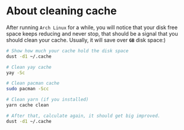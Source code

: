 # About cleaning cache

After running `Arch Linux` for a while, you will notice that your disk free 
space keeps reducing and never stop, that should be a signal that you should
clean your cache. Usually, it will save over **`GB`** disk space:)

```bash
# Show how much your cache hold the disk space
dust -d1 ~/.cache

# Clean yay cache
yay -Sc

# Clean pacman cache
sudo pacman -Scc

# Clean yarn (if you installed)
yarn cache clean

# After that, calculate again, it should get big improved.
dust -d1 ~/.cache
```
